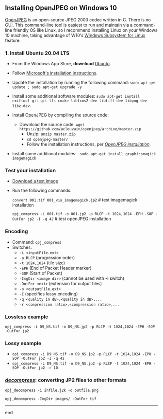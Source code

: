 ## Installing OpenJPEG on Windows 10

[OpenJPEG](https://www.openjpeg.org/) is an open-source JPEG 2000 codec written in C. There is no GUI. This command-line tool is easiest to run and maintain via a command-line friendly OS like Linux, so I recommend installing Linux on your Windows 10 machine, taking advantage of W10's [Windows Subsystem for Linux](https://docs.microsoft.com/en-us/windows/wsl/) feature.

### 1. Install Ubuntu 20.04 LTS

* From the Windows App Store, **download** [Ubuntu](https://www.microsoft.com/en-us/p/ubuntu-2004-lts/9n6svws3rx71?cid=msft_web_chart&activetab=pivot:overviewtab).

* Follow [Microsoft's installation instructions](https://docs.microsoft.com/en-us/windows/wsl/install-win10).

* Update the installation by running the following command: `sudo apt-get update ; sudo apt-get upgrade -y`

* Install some additional software modules: `sudo apt-get install exiftool git git-lfs cmake liblcms2-dev libtiff-dev libpng-dev libz-dev`.

* Install OpenJPEG by compiling the source code:

	* Download the source code: `wget https://github.com/uclouvain/openjpeg/archive/master.zip`
		* Unzip: `unzip master.zip`
		* `cd openjpeg-master/`
		* Follow the installation instructions, per *[OpenJPEG installation](https://github.com/uclouvain/openjpeg/blob/master/INSTALL.md#openjpeg-installation)*.

* Install some additional modules: ` sudo apt-get install graphicsmagick imagemagick`

### Test your installation

* [Download a test image](https://github.com/harvard-library-imaging-services/images/raw/master/001.tif)

* Run the following commands:

  `convert 001.tif 001_via_imagemagick.jp2` # test imagemagick installation

  `opj_compress -i 001.tif -o 001.jp2 -p RLCP -t 1024,1024 -EPH -SOP -OutFor jp2 -I -q 42` # test openJPEG installation
  
### Encoding

* Command: `opj_compress`
* Switches:
	* `-i <inputFile.ext>`
	*  `-p RLCP` (progression order)
	*  `-t 1024,1024` (tile size)
	*  `-EPH` (End of Packet Header marker)
	*  `-SOP` (Start of Packet)
	*  `-ImgDir <image dir>` (cannot be used with **-i** switch)
	*  `-OutFor <ext>` (extension for output files)
	*  `-o <outputFile.ext>`
	*  `-I` (specifies lossy encoding)
	*  `-q <quality in dB>,<quality in dB>,...`
	*  `-r <compression ratio>,<compression ratio>,...`

### Lossless example

`opj_compress -i D9_NS.tif -o D9_NS.jp2 -p RLCP -t 1024,1024 -EPH -SOP -OutFor jp2`

### Lossy example

* `opj_compress -i D9_NS.tif -o D9_NS.jp2 -p RLCP -t 1024,1024 -EPH -SOP -OutFor jp2 -I -q 42`
* `opj_compress -i D9_NS.tif -o D9_NS.jp2 -p RLCP -t 1024,1024 -EPH -SOP -OutFor jp2 -r 10`

### [_decompress_](http://manpages.ubuntu.com/manpages/cosmic/man1/opj_decompress.1.html): converting JP2 files to other formats

`opj_decompress -i infile.j2k -o outfile.png`

`opj_decompress -ImgDir images/ -OutFor tif`

  
  ---
  
  end
  
  
